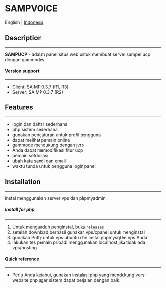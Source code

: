# **SAMPVOICE**
English | [Indonesia](https://github.com/CyberMor/sampvoice/blob/master/README.ru.md)

## Description
---------------------------------
**SAMPUCP** - adalah panel situs web untuk membuat server sampel ucp dengan gammodes.

#### Version support
----------------------------------
* Client: SA:MP 0.3.7 (R1, R3)
* Server: SA:MP 0.3.7 (R2)

## Features
---------------------------------
* login dan daftar sederhana
* php sistem sederhana
* gunakan pengaturan untuk profil pengguna
* dapat melihat pemain online
* gammode mendukung dengan jvrp
* Anda dapat memodifikasi fitur ucp
* pemain setdonasi
* ubah kata sandi dan email
* waktu tunda untuk pengguna login panel

## Installation
---------------------------------
instal menggunakan server vps dan phpmyadmin


##### Install for php
---------------------------------
1. Untuk mengunduh penginstal, buka [ `releases` ](https://github.com/CyberExe12/SampUcp/releases) 
2. setelah download berhasil gunakan vps/cpanel untuk menginstal
3. gunakan Putty untuk vps ubuntu dan instal phpmysql ke vps Anda
4. lakukan tes pemain pribadi menggunakan localhost jika tidak ada vps/hosting



#### Quick reference
---------------------------------
* Perlu Anda ketahui, gunakan instalasi php yang mendukung versi website php agar sistem dapat berjalan dengan baik

